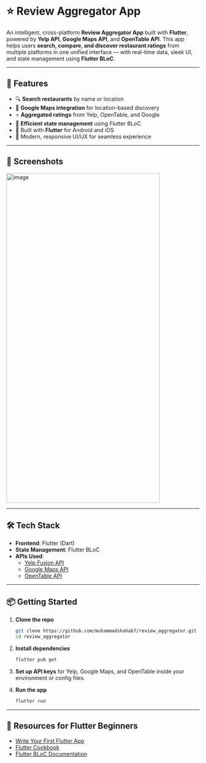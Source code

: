 # ⭐ Review Aggregator App

An intelligent, cross-platform **Review Aggregator App** built with **Flutter**, powered by **Yelp API**, **Google Maps API**, and **OpenTable API**. This app helps users **search, compare, and discover restaurant ratings** from multiple platforms in one unified interface — with real-time data, sleek UI, and state management using **Flutter BLoC**.

---

## 🚀 Features

- 🔍 **Search restaurants** by name or location  
- 📍 **Google Maps integration** for location-based discovery  
- ⭐ **Aggregated ratings** from Yelp, OpenTable, and Google  
- 🧠 **Efficient state management** using Flutter BLoC  
- 📱 Built with **Flutter** for Android and iOS  
- 🎯 Modern, responsive UI/UX for seamless experience

---

## 📸 Screenshots  

<img width="400" height="859" alt="image" src="https://github.com/user-attachments/assets/ad606162-2337-41ef-9b54-c8c9ab7a4340" />


---

## 🛠️ Tech Stack

- **Frontend**: Flutter (Dart)
- **State Management**: Flutter BLoC
- **APIs Used**:
  - [Yelp Fusion API](https://www.yelp.com/developers/documentation/v3)
  - [Google Maps API](https://developers.google.com/maps/documentation)
  - [OpenTable API](https://opentable.herokuapp.com/)

---

## 📦 Getting Started

1. **Clone the repo**  
   ```bash
   git clone https://github.com/muhammadshahab7/review_aggregator.git
   cd review_aggregator
   ```

2. **Install dependencies**  
   ```bash
   flutter pub get
   ```

3. **Set up API keys** for Yelp, Google Maps, and OpenTable inside your environment or config files.

4. **Run the app**  
   ```bash
   flutter run
   ```

---

## 🧪 Resources for Flutter Beginners

- [Write Your First Flutter App](https://docs.flutter.dev/get-started/codelab)
- [Flutter Cookbook](https://docs.flutter.dev/cookbook)
- [Flutter BLoC Documentation](https://bloclibrary.dev/#/)
